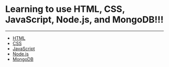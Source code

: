 <h1>Learning to use HTML, CSS, JavaScript, Node.js, and MongoDB!!!</h1>
<hr>
<ul>
  <li><a href='html'>HTML</a></li>
  <li><a href=''>CSS</a></li>
  <li><a href=''>JavaScript</a></li>
  <li><a href=''>Node.js</a></li>
  <li><a href=''>MongoDB</a></li>
</ul>
